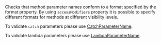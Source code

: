 Checks that method parameter names conform to a format specified by the
format property. By using `accessModifiers` property it is possible to
specify different formats for methods at different visibility levels.

To validate `catch` parameters please use
[CatchParameterName](https://checkstyle.org/config_naming.html#CatchParameterName).

To validate lambda parameters please use
[LambdaParameterName](https://checkstyle.org/config_naming.html#LambdaParameterName).